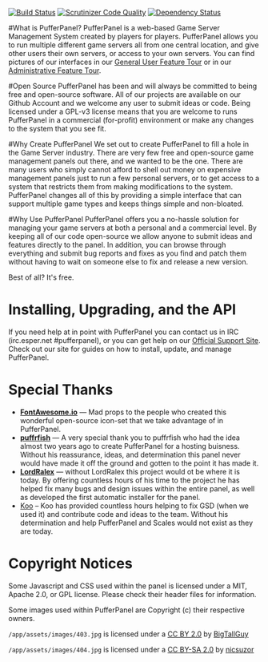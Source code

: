 [![Build Status](https://travis-ci.org/PufferPanel/PufferPanel.svg)](https://travis-ci.org/PufferPanel/PufferPanel) [![Scrutinizer Code Quality](https://scrutinizer-ci.com/g/PufferPanel/PufferPanel/badges/quality-score.png?b=master)](https://scrutinizer-ci.com/g/PufferPanel/PufferPanel/?branch=master) [![Dependency Status](https://gemnasium.com/PufferPanel/PufferPanel.svg)](https://gemnasium.com/PufferPanel/PufferPanel)

#What is PufferPanel?
PufferPanel is a web-based Game Server Management System created by players for players. PufferPanel allows you to run multiple different game servers all from one central location, and give other users their own servers, or access to your own servers. You can find pictures of our interfaces in our [General User Feature Tour](http://www.pufferpanel.com/v0.8.0/docs/general-user-feature-tour) or in our [Administrative Feature Tour](http://www.pufferpanel.com/v0.8.0/docs/administrative-feature-tour).

#Open Source
PufferPanel has been and will always be committed to being free and open-source software. All of our projects are available on our Github Account and we welcome any user to submit ideas or code. Being licensed under a GPL-v3 license means that you are welcome to runs PufferPanel in a commercial (for-profit) environment or make any changes to the system that you see fit.

#Why Create PufferPanel
We set out to create PufferPanel to fill a hole in the Game Server industry. There are very few free and open-source game management panels out there, and we wanted to be the one. There are many users who simply cannot afford to shell out money on expensive management panels just to run a few personal servers, or to get access to a system that restricts them from making modifications to the system. PufferPanel changes all of this by providing a simple interface that can support multiple game types and keeps things simple and non-bloated.

#Why Use PufferPanel
PufferPanel offers you a no-hassle solution for managing your game servers at both a personal and a commercial level. By keeping all of our code open-source we allow anyone to submit ideas and features directly to the panel. In addition, you can browse through everything and submit bug reports and fixes as you find and patch them without having to wait on someone else to fix and release a new version.

Best of all? It's free.

# Installing, Upgrading, and the API
If you need help at in point with PufferPanel you can contact us in IRC (irc.esper.net #pufferpanel), or you can get help on our [Official Support Site](http://pufferpanel.com). Check out our site for guides on how to install, update, and manage PufferPanel.

# Special Thanks
* **[FontAwesome.io](http://fontawesome.io)** — Mad props to the people who created this wonderful open-source icon-set that we take advantage of in PufferPanel.
* **[puffrfish](https://github.com/puffrfish)** — A very special thank you to puffrfish who had the idea almost two years ago to create PufferPanel for a hosting buisness. Without his reassurance, ideas, and determination this panel never would have made it off the ground and gotten to the point it has made it.
* **[LordRalex](https://github.com/LordRalex)** — without LordRalex this project would ot be where it is today. By offering countless hours of his time to the project he has helped fix many bugs and design issues within the entire panel, as well as developed the first automatic installer for the panel.
* [Koo](https://github.com/koo04) – Koo has provided countless hours helping to fix GSD (when we used it) and contribute code and ideas to the team. Without his determination and help PufferPanel and Scales would not exist as they are today.

# Copyright Notices
Some Javascript and CSS used within the panel is licensed under a MIT, Apache 2.0, or GPL license. Please check their header files for information.

Some images used within PufferPanel are Copyright (c) their respective owners.

`/app/assets/images/403.jpg` is licensed under a [CC BY 2.0](http://creativecommons.org/licenses/by/2.0/) by [BigTallGuy](http://flickr.com/photos/bigtallguy/)

`/app/assets/images/404.jpg` is licensed under a [CC BY-SA 2.0](http://creativecommons.org/licenses/by-sa/2.0/) by [nicsuzor](http://flickr.com/photos/nicsuzor/)
